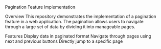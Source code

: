 Pagination Feature Implementation

Overview
This repository demonstrates the implementation of a pagination feature in a web application. The pagination allows users to navigate through a large set of data by dividing it into manageable pages.

Features
Display data in paginated format
Navigate through pages using next and previous buttons
Directly jump to a specific page
